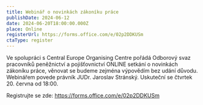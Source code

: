 ```yaml
---
title: Webinář o novinkách zákoníku práce
publishDate: 2024-06-12
date: 2024-06-20T18:00:00.000Z
place: Online
registerUrl: https://forms.office.com/e/02p2DDKUSm
ctaType: register
---
```

Ve spolupráci s Central Europe Organising Centre pořádá Odborový svaz pracovníků peněžnictví a pojišťovnictví ONLINE setkání o novinkách zákoníku práce, věnovat se budeme zejména výpovědím bez udání důvodu. 
Webinářem povede právník JUDr. Jaroslav Stránský. Uskuteční se čtvrtek 20. června od 18:00.

Registrujte se zde: https://forms.office.com/e/02p2DDKUSm
